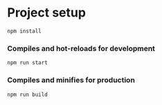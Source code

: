 # Project setup
```
npm install
```
### Compiles and hot-reloads for development
```
npm run start
```

### Compiles and minifies for production
```
npm run build
```